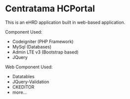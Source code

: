 # Centratama HCPortal
This is an eHRD application built in web-based application.

Component Used:
- Codeigniter (PHP Framework)
- MySql (Databases)
- Admin LTE v3 (Bootstrap based)
- JQuery

Web Component Used:
- Datatables
- JQuery-Validation
- CKEDITOR
- more...
